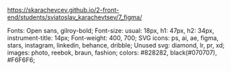 https://skarachevcev.github.io/2-front-end/students/sviatoslav_karachevtsev/7_figma/

Fonts: Open sans, gilroy-bold;
Font-size: usual: 18px, h1: 47px, h2: 34px, instrument-title: 14px;
Font-weight: 400, 700;
SVG icons: ps, ai, ae, figma, stars, instagram, linkedin, behance, dribble;
Unused svg: diamond, lr, pr, xd;
images: photo, reebok, braun, fashion;
colors: #828282, black(#070707), #F6F6F6;
